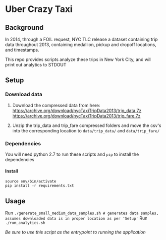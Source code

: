 
# Uber Crazy Taxi
## Background
In 2014, through a FOIL request, NYC TLC release a dataset containing trip data throughout 2013, containing medallion, pickup and dropoff locations, and timestamps.

This repo provides scripts analyze these trips in New York City, and will print out analytics to STDOUT

## Setup
### Download data
1. Download the compressed data from here:
https://archive.org/download/nycTaxiTripData2013/trip_data.7z
https://archive.org/download/nycTaxiTripData2013/trip_fare.7z

2. Unzip the trip_data and trip_fare compressed folders and move the csv's into the corresponding location to `data/trip_data/` and `data/trip_fare/`

### Dependencies
You will need python 2.7 to run these scripts and `pip` to install the dependencies

#### Install
```
source env/bin/activate
pip install -r requirements.txt
```

## Usage
Run `./generate_small_medium_data_samples.sh # generates data samples, assumes downloaded data is in proper location as per 'Setup'`
Run `./run_analytics.sh`

*Be sure to use this script as the entrypoint to running the application*

